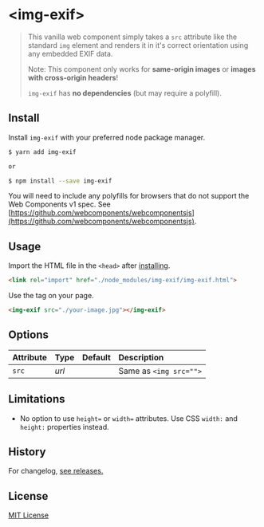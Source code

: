 # &lt;img-exif&gt;

> This vanilla web component simply takes a `src` attribute like the standard `img` element and renders it in it's correct orientation using any embedded EXIF data.
>
> Note: This component only works for **same-origin images** or **images with cross-origin headers**!
>
> `img-exif` has **no dependencies** (but may require a polyfill).


<!-- ## Demo

**[See demo page for examples](https://robjtede.uk/open-source/img-exif)** -->


## Install

Install `img-exif` with your preferred node package manager.

```sh
$ yarn add img-exif

or

$ npm install --save img-exif
```

You will need to include any polyfills for browsers that do not support the Web Components v1 spec. See [https://github.com/webcomponents/webcomponentsjs](https://github.com/webcomponents/webcomponentsjs).


## Usage

Import the HTML file in the `<head>` after [installing](#install).
```html
<link rel="import" href="./node_modules/img-exif/img-exif.html">
```

Use the tag on your page.
```html
<img-exif src="./your-image.jpg"></img-exif>
```


## Options

| Attribute | Type  | Default | Description            |
|:----------|:------|:--------|:-----------------------|
| `src`     | *url* |         | Same as `<img src="">` |
<!--
| `loading` | *boolean*            | true    | Show animated loading indicator? |
 -->

## Limitations
- No option to use `height=` or `width=` attributes. Use CSS `width:` and `height:` properties instead.

## History

For changelog, [see releases.](https://github.com/robjtede/img-exif/releases)

## License

[MIT License](https://github.com/robjtede/img-exif/blob/master/LICENSE.md)
